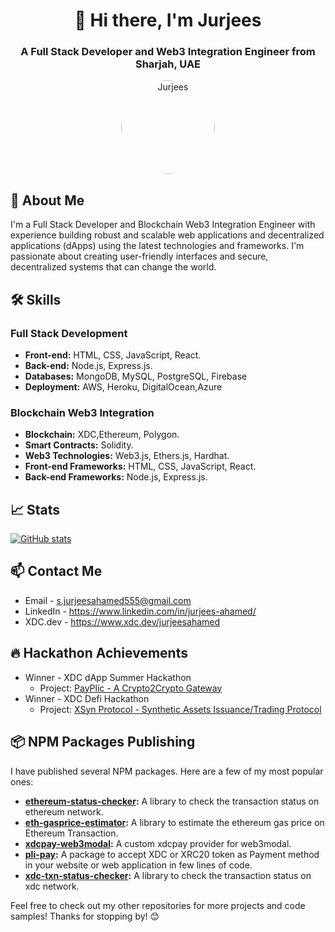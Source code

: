 <h1 align="center">👋 Hi there, I'm Jurjees</h1>
<h3 align="center">A Full Stack Developer and  Web3 Integration Engineer from Sharjah, UAE</h3>

<p align="center">
  <img src="https://avatars.githubusercontent.com/u/43169791?v=4" alt="Jurjees" width="150" height="150" style="border-radius:50%;"/>
</p>

## 🚀 About Me

I'm a Full Stack Developer and Blockchain Web3 Integration Engineer with experience building robust and scalable web applications and decentralized applications (dApps) using the latest technologies and frameworks. I'm passionate about creating user-friendly interfaces and secure, decentralized systems that can change the world.

## 🛠️ Skills

### Full Stack Development

- **Front-end:** HTML, CSS, JavaScript, React.
- **Back-end:** Node.js, Express.js.
- **Databases:** MongoDB, MySQL, PostgreSQL, Firebase
- **Deployment:** AWS, Heroku, DigitalOcean,Azure

### Blockchain Web3 Integration

- **Blockchain:** XDC,Ethereum, Polygon.
- **Smart Contracts:** Solidity.
- **Web3 Technologies:** Web3.js, Ethers.js, Hardhat.
- **Front-end Frameworks:** HTML, CSS, JavaScript, React.
- **Back-end Frameworks:** Node.js, Express.js.

## 📈 Stats

[![GitHub stats](https://github-readme-stats.vercel.app/api?username=jurjees23&count_private=true&show_icons=true&theme=radical)](https://github.com/jurjees23/github-readme-stats)


## 📫 Contact Me

- Email - s.jurjeesahamed555@gmail.com
- LinkedIn - https://www.linkedin.com/in/jurjees-ahamed/
- XDC.dev - https://www.xdc.dev/jurjeesahamed

## 🔥 Hackathon Achievements

- Winner - XDC dApp Summer Hackathon
  - Project: [PayPlic - A Crypto2Crypto Gateway](https://devpost.com/software/decentralized-x-digilocker-xdl?ref_content=my-projects-tab&ref_feature=my_projects)
- Winner - XDC Defi Hackathon
  - Project: [XSyn Protocol - Synthetic Assets Issuance/Trading Protocol](https://devpost.com/software/xsyn-protocol?ref_content=my-projects-tab&ref_feature=my_projects)


## 📦 NPM Packages Publishing

I have published several NPM packages. Here are a few of my most popular ones:

- **[ethereum-status-checker](https://www.npmjs.com/package/ethereum-status-checker):** A library to check the transaction status on ethereum network.
- **[eth-gasprice-estimator](https://www.npmjs.com/package/eth-gasprice-estimator):** A library to estimate the ethereum gas price on Ethereum Transaction.
- **[xdcpay-web3modal](https://www.npmjs.com/package/xdcpay-web3modal):** A custom xdcpay provider for web3modal.
- **[pli-pay](https://www.npmjs.com/package/pli-pay):** A package to accept XDC or XRC20 token as Payment method in your website or web application in few lines of code.
- **[xdc-txn-status-checker](https://www.npmjs.com/package/xdc-txn-status-checker):** A library to check the transaction status on xdc network.

Feel free to check out my other repositories for more projects and code samples! Thanks for stopping by! 😊
